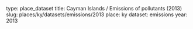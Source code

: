type: place_dataset
title: Cayman Islands / Emissions of pollutants (2013)
slug: places/ky/datasets/emissions/2013
place: ky
dataset: emissions
year: 2013
